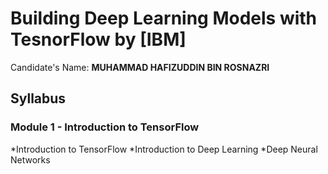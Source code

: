 # Building Deep Learning Models with TesnorFlow by [IBM]
Candidate's Name: **MUHAMMAD HAFIZUDDIN BIN ROSNAZRI**

## Syllabus

### Module 1 - Introduction to TensorFlow
*Introduction to TensorFlow
*Introduction to Deep Learning
*Deep Neural Networks
